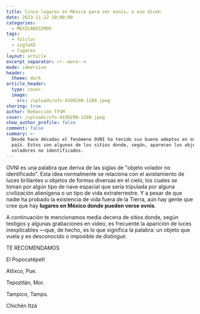 ```yaml
---
title: Cinco lugares en México para ver ovnis… o eso dicen
date: 2023-11-22 10:00:00
categories:
  - MEXICANISIMOS
tags:
  - folclor
  - sigloXX
  - lugares
layout: article
excerpt_separator: <!--more-->
mode: immersive
header:
  theme: dark
article_header:
  type: cover
  image:
    src: /uploads/ufo-4199298-1280.jpeg
sharing: true
author: Redacción TYSM
cover: /uploads/ufo-4199298-1280.jpeg
show_author_profile: false
comment: false
summary: >-
  Desde hace décadas el fenómeno OVNI ha tenido sus bueno adeptos en nuestro
  país. Estos son algunos de los sitios donde, según, aparecen los objetos
  voladores no identificados.
---
```

OVNI es una palabra que deriva de las siglas de "objeto volador no identificado". Esta idea normalmente se relaciona con el avistamiento de luces brillantes u objetos de formas diversas en el cielo, los cuales se toman por algún tipo de nave espacial que sería tripulada por alguna civilización alienígena o un tipo de vida extraterrestre. Y a pesar de que nadie ha probado la existencia de vida fuera de la Tierra, aún hay gente que cree que hay **lugares en México donde pueden verse ovnis**.

A continuación te mencionamos media decena de sitios donde, según testigos y algunas grabaciones en video, es frecuente la aparición de luces inexplicables —que, de hecho, es lo que significa la palabra: un objeto que vuela y es desconocido o imposible de distinguir.

TE RECOMENDAMOS

El Popocatépetl

Atlixco, Pue.

Tepoztlán, Mor.

Tampico, Tamps.

Chichén Itzá